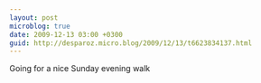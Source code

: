 ```yaml
---
layout: post
microblog: true
date: 2009-12-13 03:00 +0300
guid: http://desparoz.micro.blog/2009/12/13/t6623834137.html
---
```

Going for a nice Sunday evening walk
